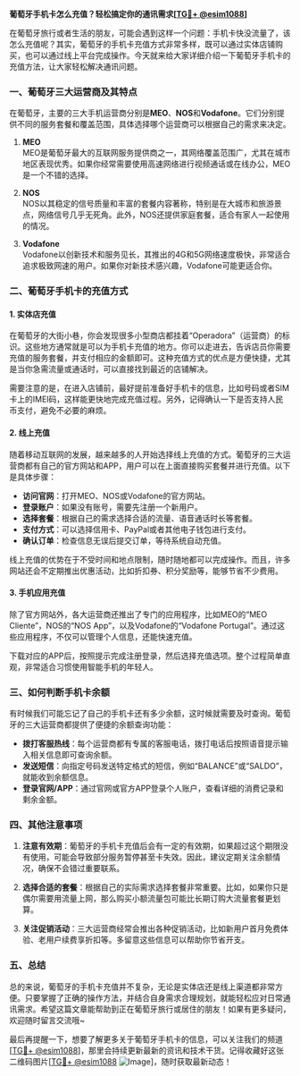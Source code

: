 **葡萄牙手机卡怎么充值？轻松搞定你的通讯需求[[TG💪+ @esim1088](https://t.me/s/esim1088)]**

在葡萄牙旅行或者生活的朋友，可能会遇到这样一个问题：手机卡快没流量了，该怎么充值呢？其实，葡萄牙的手机卡充值方式非常多样，既可以通过实体店铺购买，也可以通过线上平台完成操作。今天就来给大家详细介绍一下葡萄牙手机卡的充值方法，让大家轻松解决通讯问题。

### 一、葡萄牙三大运营商及其特点

在葡萄牙，主要的三大手机运营商分别是**MEO**、**NOS**和**Vodafone**。它们分别提供不同的服务套餐和覆盖范围，具体选择哪个运营商可以根据自己的需求来决定。

1. **MEO**  
   MEO是葡萄牙最大的互联网服务提供商之一，其网络覆盖范围广，尤其在城市地区表现优秀。如果你经常需要使用高速网络进行视频通话或在线办公，MEO是一个不错的选择。

2. **NOS**  
   NOS以其稳定的信号质量和丰富的套餐内容著称，特别是在大城市和旅游景点，网络信号几乎无死角。此外，NOS还提供家庭套餐，适合有家人一起使用的情况。

3. **Vodafone**  
   Vodafone以创新技术和服务见长，其推出的4G和5G网络速度极快，非常适合追求极致网速的用户。如果你对新技术感兴趣，Vodafone可能更适合你。

### 二、葡萄牙手机卡的充值方式

#### 1. 实体店充值
在葡萄牙的大街小巷，你会发现很多小型商店都挂着“Operadora”（运营商）的标识。这些地方通常就是可以为手机卡充值的地方。你可以走进去，告诉店员你需要充值的服务套餐，并支付相应的金额即可。这种充值方式的优点是方便快捷，尤其是当你急需流量或通话时，可以直接找到最近的店铺解决。

需要注意的是，在进入店铺前，最好提前准备好手机卡的信息，比如号码或者SIM卡上的IMEI码，这样能更快地完成充值过程。另外，记得确认一下是否支持人民币支付，避免不必要的麻烦。

#### 2. 线上充值
随着移动互联网的发展，越来越多的人开始选择线上充值的方式。葡萄牙的三大运营商都有自己的官方网站和APP，用户可以在上面直接购买套餐并进行充值。以下是具体步骤：

- **访问官网**：打开MEO、NOS或Vodafone的官方网站。
- **登录账户**：如果没有账号，需要先注册一个新用户。
- **选择套餐**：根据自己的需求选择合适的流量、语音通话时长等套餐。
- **支付方式**：可以选择信用卡、PayPal或者其他电子钱包进行支付。
- **确认订单**：检查信息无误后提交订单，等待系统自动充值。

线上充值的优势在于不受时间和地点限制，随时随地都可以完成操作。而且，许多网站还会不定期推出优惠活动，比如折扣券、积分奖励等，能够节省不少费用。

#### 3. 手机应用充值
除了官方网站外，各大运营商还推出了专门的应用程序，比如MEO的“MEO Cliente”，NOS的“NOS App”，以及Vodafone的“Vodafone Portugal”。通过这些应用程序，不仅可以管理个人信息，还能快速充值。

下载对应的APP后，按照提示完成注册登录，然后选择充值选项。整个过程简单直观，非常适合习惯使用智能手机的年轻人。

### 三、如何判断手机卡余额
有时候我们可能忘记了自己的手机卡还有多少余额，这时候就需要及时查询。葡萄牙的三大运营商都提供了便捷的余额查询功能：

- **拨打客服热线**：每个运营商都有专属的客服电话，拨打电话后按照语音提示输入相关信息即可查询余额。
- **发送短信**：向指定号码发送特定格式的短信，例如“BALANCE”或“SALDO”，就能收到余额信息。
- **登录官网/APP**：通过官网或官方APP登录个人账户，查看详细的消费记录和剩余金额。

### 四、其他注意事项
1. **注意有效期**：葡萄牙的手机卡充值后会有一定的有效期，如果超过这个期限没有使用，可能会导致部分服务暂停甚至卡失效。因此，建议定期关注余额情况，确保不会错过重要联系。
   
2. **选择合适的套餐**：根据自己的实际需求选择套餐非常重要。比如，如果你只是偶尔需要用流量上网，那么购买小额流量包可能比长期订购大流量套餐更划算。

3. **关注促销活动**：三大运营商经常会推出各种促销活动，比如新用户首月免费体验、老用户续费享折扣等。多留意这些信息可以帮助你节省开支。

### 五、总结
总的来说，葡萄牙的手机卡充值并不复杂，无论是实体店还是线上渠道都非常方便。只要掌握了正确的操作方法，并结合自身需求合理规划，就能轻松应对日常通讯需求。希望这篇文章能帮助到正在葡萄牙旅行或居住的朋友！如果有更多疑问，欢迎随时留言交流哦~

最后再提醒一下，想要了解更多关于葡萄牙手机卡的信息，可以关注我们的频道[[TG💪+ @esim1088](https://t.me/s/esim1088)]，那里会持续更新最新的资讯和技术干货。记得收藏好这张二维码图片[[TG💪+ @esim1088](https://t.me/s/esim1088) ![Image](https://i.postimg.cc/4NQfJmqS/Snipaste-2025-05-13-00-14-12.png)]，随时获取最新动态！
